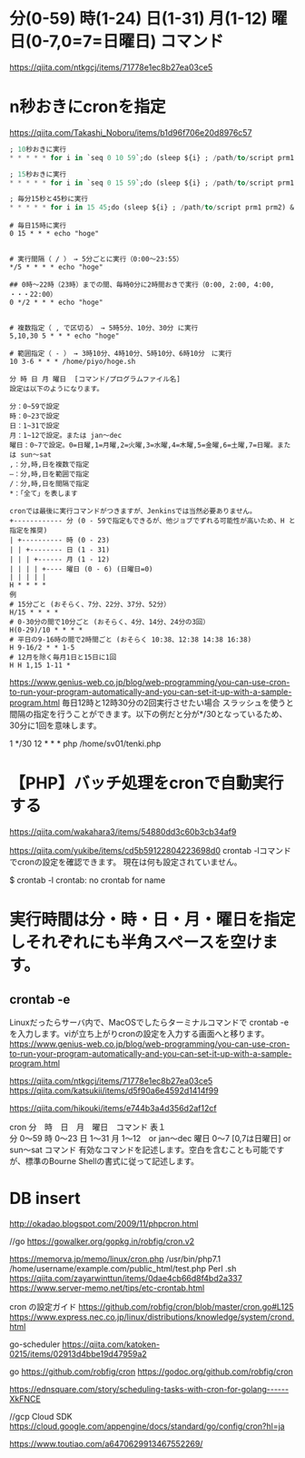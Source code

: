 # 分(0-59) 時(1-24) 日(1-31) 月(1-12) 曜日(0-7,0=7=日曜日) コマンド


https://qiita.com/ntkgcj/items/71778e1ec8b27ea03ce5

# n秒おきにcronを指定
https://qiita.com/Takashi_Noboru/items/b1d96f706e20d8976c57
```sql
; 10秒おきに実行
* * * * * for i in `seq 0 10 59`;do (sleep ${i} ; /path/to/script prm1 prm2) & done;

; 15秒おきに実行
* * * * * for i in `seq 0 15 59`;do (sleep ${i} ; /path/to/script prm1 prm2) & done;

; 毎分15秒と45秒に実行
* * * * * for i in 15 45;do (sleep ${i} ; /path/to/script prm1 prm2) & done;
```

```
# 毎日15時に実行
0 15 * * * echo "hoge"


# 実行間隔（ / ）　→ 5分ごとに実行（0:00〜23:55）
*/5 * * * * echo "hoge"

## 0時〜22時（23時）までの間、毎時0分に2時間おきで実行（0:00, 2:00, 4:00, ・・・22:00）
0 */2 * * * echo "hoge"


# 複数指定（ , で区切る）　→ 5時5分、10分、30分 に実行
5,10,30 5 * * * echo "hoge"

# 範囲指定（ - ）　→ 3時10分、4時10分、5時10分、6時10分　に実行
10 3-6 * * * /home/piyo/hoge.sh

分 時 日 月 曜日  [コマンド/プログラムファイル名]
設定は以下のようになります。

分：0~59で設定
時：0~23で設定
日：1~31で設定
月：1~12で設定。または jan〜dec
曜日：0~7で設定。0=日曜,1=月曜,2=火曜,3=水曜,4=木曜,5=金曜,6=土曜,7=日曜。または sun〜sat
,：分,時,日を複数で指定
–：分,時,日を範囲で指定
/：分,時,日を間隔で指定
*：「全て」を表します

cronでは最後に実行コマンドがつきますが、Jenkinsでは当然必要ありません。
+------------ 分 (0 - 59で指定もできるが、他ジョブでずれる可能性が高いため、H と指定を推奨)
| +---------- 時 (0 - 23)
| | +-------- 日 (1 - 31)
| | | +------ 月 (1 - 12)
| | | | +---- 曜日 (0 - 6) (日曜日=0)
| | | | |
H * * * *
例 
# 15分ごと (おそらく、7分、22分、37分、52分）
H/15 * * * *
# 0-30分の間で10分ごと (おそらく、4分、14分、24分の3回）
H(0-29)/10 * * * *
# 平日の9-16時の間で2時間ごと (おそらく 10:38、12:38 14:38 16:38)
H 9-16/2 * * 1-5
# 12月を除く毎月1日と15日に1回
H H 1,15 1-11 *
```



https://www.genius-web.co.jp/blog/web-programming/you-can-use-cron-to-run-your-program-automatically-and-you-can-set-it-up-with-a-sample-program.html
毎日12時と12時30分の2回実行させたい場合
スラッシュを使うと間隔の指定を行うことができます。以下の例だと分が*/30となっているため、30分に1回を意味します。

1
*/30 12 * * * php /home/sv01/tenki.php


# 【PHP】バッチ処理をcronで自動実行する
https://qiita.com/wakahara3/items/54880dd3c60b3cb34af9

https://qiita.com/yukibe/items/cd5b59122804223698d0
crontab -lコマンドでcronの設定を確認できます。
現在は何も設定されていません。

$ crontab -l
crontab: no crontab for name

# 実行時間は分・時・日・月・曜日を指定しそれぞれにも半角スペースを空けます。
## crontab -e
Linuxだったらサーバ内で、MacOSでしたらターミナルコマンドで crontab -e を入力します。viが立ち上がりcronの設定を入力する画面へと移ります。
https://www.genius-web.co.jp/blog/web-programming/you-can-use-cron-to-run-your-program-automatically-and-you-can-set-it-up-with-a-sample-program.html



https://qiita.com/ntkgcj/items/71778e1ec8b27ea03ce5  https://qiita.com/katsukii/items/d5f90a6e4592d1414f99

https://qiita.com/hikouki/items/e744b3a4d356d2af12cf

cron
 分　時　日　月　曜日　コマンド
表１	
分	0～59
時	0～23
日	1～31
月	1～12　or jan～dec
曜日	0～7 [0,7は日曜日] or sun～sat
コマンド	有効なコマンドを記述します。空白を含むことも可能ですが、標準のBourne Shellの書式に従って記述します。

# DB insert
http://okadao.blogspot.com/2009/11/phpcron.html

//go
https://gowalker.org/gopkg.in/robfig/cron.v2


https://memorva.jp/memo/linux/cron.php
/usr/bin/php7.1 /home/username/example.com/public_html/test.php
Perl .sh https://qiita.com/zayarwinttun/items/0dae4cb66d8f4bd2a337
https://www.server-memo.net/tips/etc-crontab.html



cron の設定ガイド https://github.com/robfig/cron/blob/master/cron.go#L125
https://www.express.nec.co.jp/linux/distributions/knowledge/system/crond.html

go-scheduler 
https://qiita.com/katoken-0215/items/02913d4bbe19d47959a2

go https://github.com/robfig/cron
https://godoc.org/github.com/robfig/cron


https://ednsquare.com/story/scheduling-tasks-with-cron-for-golang------XkFNCE

//gcp Cloud SDK
https://cloud.google.com/appengine/docs/standard/go/config/cron?hl=ja

https://www.toutiao.com/a6470629913467552269/
